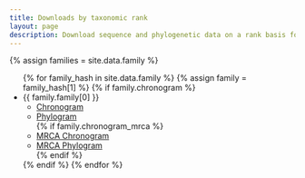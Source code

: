 ```yaml
---
title: Downloads by taxonomic rank
layout: page
description: Download sequence and phylogenetic data on a rank basis for the Fish Tree of Life
---
```


{% assign families = site.data.family %}


<ul>
{% for family_hash in site.data.family %}
{% assign family = family_hash[1] %}
{% if family.chronogram %}
<li>{{ family.family[0] }}
<ul>
<li><a href="{{ family.chronogram | relative_url }}">Chronogram</a></li>
<li><a href="{{ family.phylogram | relative_url }}">Phylogram</a></li>
{% if family.chronogram_mrca %}
<li><a href="{{ family.chronogram_mrca | relative_url }}">MRCA Chronogram</a></li>
<li><a href="{{ family.phylogram_mrca | relative_url }}">MRCA Phylogram</a></li>
{% endif %}
</ul>
</li>
{% endif %}
{% endfor %}
</ul>
